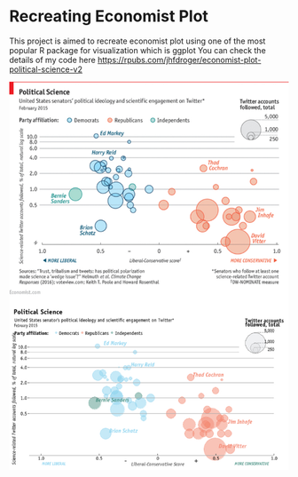# Recreating Economist Plot
This project is aimed to recreate economist plot using one of the most popular R package for visualization which is ggplot
You can check the details of my code here <https://rpubs.com/jhfdroger/economist-plot-political-science-v2>


![plot](https://github.com/jafarhf1/Economist-plot/blob/main/politic_science.jpg)
